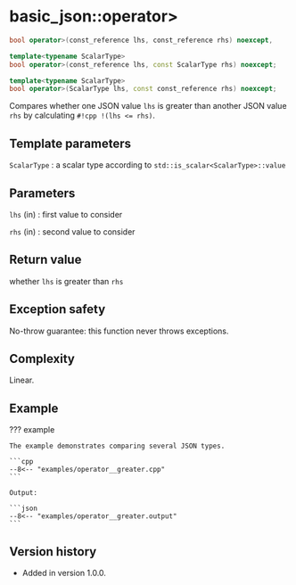 # basic_json::operator>

```cpp
bool operator>(const_reference lhs, const_reference rhs) noexcept,

template<typename ScalarType>
bool operator>(const_reference lhs, const ScalarType rhs) noexcept;

template<typename ScalarType>
bool operator>(ScalarType lhs, const const_reference rhs) noexcept;
```

Compares whether one JSON value `lhs` is greater than another JSON value `rhs` by calculating `#!cpp !(lhs <= rhs)`.

## Template parameters

`ScalarType`
:   a scalar type according to `std::is_scalar<ScalarType>::value`

## Parameters

`lhs` (in)
:   first value to consider 

`rhs` (in)
:   second value to consider 

## Return value

whether `lhs` is greater than `rhs`

## Exception safety

No-throw guarantee: this function never throws exceptions.

## Complexity

Linear.

## Example

??? example

    The example demonstrates comparing several JSON types.
        
    ```cpp
    --8<-- "examples/operator__greater.cpp"
    ```
    
    Output:
    
    ```json
    --8<-- "examples/operator__greater.output"
    ```

## Version history

- Added in version 1.0.0.
